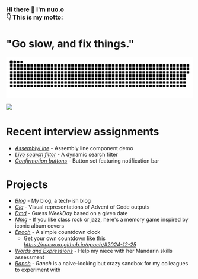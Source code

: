 ### Hi there 👋 I'm nuo.o <br>👇 This is my motto: 
# "Go slow, and fix things."

![](https://github.com/nuoxoxo/nuoxoxo/blob/main/.github/assets/snake_on_purple_svg.svg)

![](https://github-readme-stats.vercel.app/api/top-langs/?username=nuoxoxo&layout=compact&hide=roff,html&langs_count=32)

# Recent interview assignments

- *[AssemblyLine](nuoxoxo.github.io/interview_react_assembly_line)* - Assembly line component demo
- *[Live search filter](https://nuoxoxo.github.io/interview_react_search_filter)* - A dynamic search filter 
- *[Confirmation buttons](https://nuoxoxo.github.io/interview_react_confirmation_component)* - Button set featuring notification bar 

# Projects

- *[Blog](https://geocities-nine.vercel.app)* - My blog, a tech-ish blog
- *[Gig](https://nuoxoxo.github.io/gig)* - Visual representations of Advent of Code outputs 
- *[Dmd](https://nuoxoxo.github.io/dmd)* - Guess *WeekDay* based on a given date
- *[Mmg](https://nuoxoxo.github.io/mmg)* - If you like class rock or jazz, here's a memory game inspired by iconic album covers
- *[Epoch](https://nuoxoxo.github.io/epoch)* - A simple countdown clock
  - Get your own countdown like this \
*https://nuoxoxo.github.io/epoch/#2024-12-25*
- *[Words and Expressions](https://nuoxoxo.github.io/words_and_expressions)* - Help my niece with her Mandarin skills assessment
- *[Ranch](https://nuoxoxo.github.io/ranch)* - *Ranch* is a naive-looking but crazy sandbox for my colleagues to experiment with 
